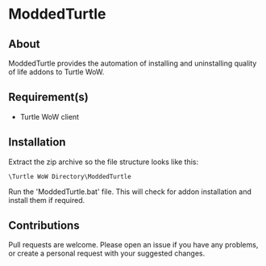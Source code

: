 # ModdedTurtle
 
## About

ModdedTurtle provides the automation of installing and uninstalling quality of life addons to Turtle WoW.

## Requirement(s)

* Turtle WoW client

## Installation

Extract the zip archive so the file structure looks like this:

```
\Turtle WoW Directory\ModdedTurtle
```

Run the 'ModdedTurtle.bat' file. This will check for addon installation and install them if required.

## Contributions

Pull requests are welcome. Please open an issue if you have any problems, or create a personal request with your suggested changes.
